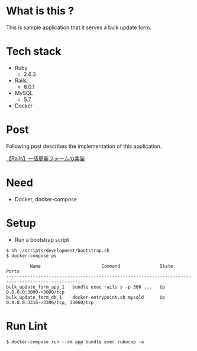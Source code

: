 # What is this ?
This is sample application that it serves a bulk update form.

# Tech stack
* Ruby
    * 2.6.3
* Rails
    * 6.0.1
* MySQL
    * 5.7
* Docker

# Post
Following post describes the implementation of this application.

[【Rails】一括更新フォームの実装](https://ushinji.hatenablog.com/entry/2019/12/14/170211)

# Need
* Docker, docker-compose

# Setup
* Run a bootstrap script

```
$ sh ./scripts/development/bootstrap.sh
$ docker-compose ps

         Name                       Command               State                 Ports              
---------------------------------------------------------------------------------------------------
bulk_update_form_app_1   bundle exec rails s -p 300 ...   Up      0.0.0.0:3000->3000/tcp           
bulk_update_form_db_1    docker-entrypoint.sh mysqld      Up      0.0.0.0:3316->3306/tcp, 33060/tcp
```

# Run Lint

```
$ docker-compose run --rm app bundle exec rubocop -a
```
